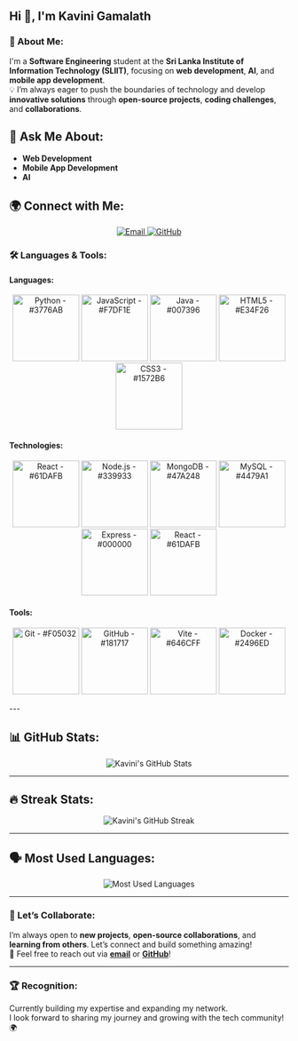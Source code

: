 ## Hi 👋, I'm **Kavini Gamalath**

### 🌱 About Me:
I'm a **Software Engineering** student at the **Sri Lanka Institute of Information Technology (SLIIT)**, focusing on **web development**, **AI**, and **mobile app development**.  
💡 I’m always eager to push the boundaries of technology and develop **innovative solutions** through **open-source projects**, **coding challenges**, and **collaborations**.

## 💬 Ask Me About:
- **Web Development**
- **Mobile App Development**
- **AI**  


## 🌍 Connect with Me:
<p align="center">
  <a href="mailto:kavinigamalath@gmail.com" target="_blank">
    <img src="https://img.shields.io/badge/Email-📧-red?style=flat&logo=gmail&logoColor=white" alt="Email"/>
  </a>
  <a href="https://github.com/Kavinigamalath" target="_blank">
    <img src="https://img.shields.io/badge/GitHub-%40Kavinigamalath-black?style=flat&logo=github&logoColor=white" alt="GitHub"/>
  </a>
</p>

### 🛠️ Languages & Tools:

#### Languages:
<p align="center">
  <img src="https://cdn.jsdelivr.net/npm/simple-icons@v5/icons/python.svg" width="120" title="Python - #3776AB"/>
  <img src="https://cdn.jsdelivr.net/npm/simple-icons@v5/icons/javascript.svg" width="120" title="JavaScript - #F7DF1E"/>
  <img src="https://cdn.jsdelivr.net/npm/simple-icons@v5/icons/java.svg" width="120" title="Java - #007396"/>
  <img src="https://cdn.jsdelivr.net/npm/simple-icons@v5/icons/html5.svg" width="120" title="HTML5 - #E34F26"/>
  <img src="https://cdn.jsdelivr.net/npm/simple-icons@v5/icons/css3.svg" width="120" title="CSS3 - #1572B6"/>
</p>

#### Technologies:
<p align="center">
  <img src="https://cdn.jsdelivr.net/npm/simple-icons@v5/icons/react.svg" width="120" title="React - #61DAFB"/>
  <img src="https://cdn.jsdelivr.net/npm/simple-icons@v5/icons/node-dot-js.svg" width="120" title="Node.js - #339933"/>
  <img src="https://cdn.jsdelivr.net/npm/simple-icons@v5/icons/mongodb.svg" width="120" title="MongoDB - #47A248"/>
  <img src="https://cdn.jsdelivr.net/npm/simple-icons@v5/icons/mysql.svg" width="120" title="MySQL - #4479A1"/>
  <img src="https://cdn.jsdelivr.net/npm/simple-icons@v5/icons/express.svg" width="120" title="Express - #000000"/>
  <img src="https://cdn.jsdelivr.net/npm/simple-icons@v5/icons/react.svg" width="120" title="React - #61DAFB"/>
</p>

#### Tools:
<p align="center">
  <img src="https://cdn.jsdelivr.net/npm/simple-icons@v5/icons/git.svg" width="120" title="Git - #F05032"/>
  <img src="https://cdn.jsdelivr.net/npm/simple-icons@v5/icons/github.svg" width="120" title="GitHub - #181717"/>
  <img src="https://cdn.jsdelivr.net/npm/simple-icons@v5/icons/vite.svg" width="120" title="Vite - #646CFF"/>
  <img src="https://cdn.jsdelivr.net/npm/simple-icons@v5/icons/docker.svg" width="120" title="Docker - #2496ED"/>
</p>
---

## 📊 GitHub Stats:

<p align="center">
  <img src="https://github-readme-stats.vercel.app/api?username=Kavinigamalath&show_icons=true&count_private=true&hide=prs&theme=dark" alt="Kavini's GitHub Stats"/>
</p>

---

## 🔥 Streak Stats:

<p align="center">
  <img src="https://github-readme-streak-stats.herokuapp.com/?user=Kavinigamalath&theme=dark" alt="Kavini's GitHub Streak"/>
</p>

---

## 🗣️ Most Used Languages:

<p align="center">
  <img src="https://github-readme-stats.vercel.app/api/top-langs/?username=Kavinigamalath&layout=compact&theme=dark" alt="Most Used Languages"/>
</p>

---

### 🚀 Let’s Collaborate:
I’m always open to **new projects**, **open-source collaborations**, and **learning from others**. Let’s connect and build something amazing!  
🔗 Feel free to reach out via **[email](mailto:kavinigamalathofficial@gmail.com)** or **[GitHub](https://github.com/Kavinigamalath)**!

---

### 🏆 Recognition:
Currently building my expertise and expanding my network.  
I look forward to sharing my journey and growing with the tech community! 🌍
